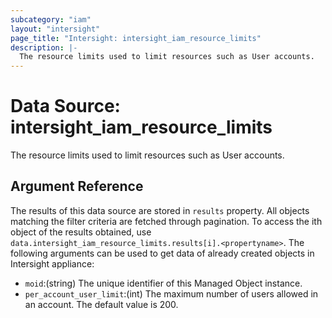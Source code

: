 ```yaml
---
subcategory: "iam"
layout: "intersight"
page_title: "Intersight: intersight_iam_resource_limits"
description: |-
  The resource limits used to limit resources such as User accounts.
---
```


# Data Source: intersight_iam_resource_limits
The resource limits used to limit resources such as User accounts.
## Argument Reference
The results of this data source are stored in `results` property.
All objects matching the filter criteria are fetched through pagination.
To access the ith object of the results obtained, use `data.intersight_iam_resource_limits.results[i].<propertyname>`.
The following arguments can be used to get data of already created objects in Intersight appliance:
* `moid`:(string) The unique identifier of this Managed Object instance. 
* `per_account_user_limit`:(int) The maximum number of users allowed in an account. The default value is 200. 
 